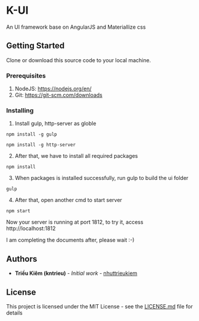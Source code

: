 # K-UI

An UI framework base on AngularJS and Materiallize css

## Getting Started

Clone or download this source code to your local machine.

### Prerequisites 
1. NodeJS: https://nodejs.org/en/
2. Git: https://git-scm.com/downloads

### Installing

1. Install gulp, http-server as globle

```
npm install -g gulp 

npm install -g http-server
```
2. After that, we have to install all required packages

```
npm install
```

3. When packages is installed successfully, run gulp to build the ui folder

```
gulp
```

4. After that, open another cmd to start server

```
npm start
```

Now your server is running at port 1812, to try it, access http://localhost:1812

I am completing the documents after, please wait :-)



## Authors

* **Triều Kiêm (kntrieu)** - *Initial work* - [nhuttrieukiem](https://github.com/nhuttrieukiem/)


## License

This project is licensed under the MIT License - see the [LICENSE.md](LICENSE.md) file for details

